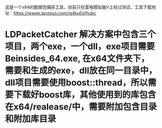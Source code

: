 这是一个x64的数据包捕获工具，目前只在雷电模拟器V上经过测试，工具下载地址：https://wwqe.lanzouo.com/ig4ku0sfhubc

# LDPacketCatcher 解决方案中包含三个项目，两个exe，一个dll，exe项目需要Beinsides_64.exe, 在x64文件夹下，需要和生成的exe，dll放在同一目录中，dll项目需要使用boost::thread，所以需要下载好boost库，其他使用到的库包含在x64/realease/中，需要附加包含目录和附加库目录
